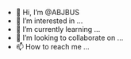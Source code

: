 - 👋 Hi, I’m @ABJBUS
- 👀 I’m interested in ...
- 🌱 I’m currently learning ...
- 💞️ I’m looking to collaborate on ...
- 📫 How to reach me ...

<!---
ABJBUS/ABJBUS is a ✨ special ✨ repository because its `README.md` (this file) appears on your GitHub profile.
You can click the Preview link to take a look at your changes.
--->
